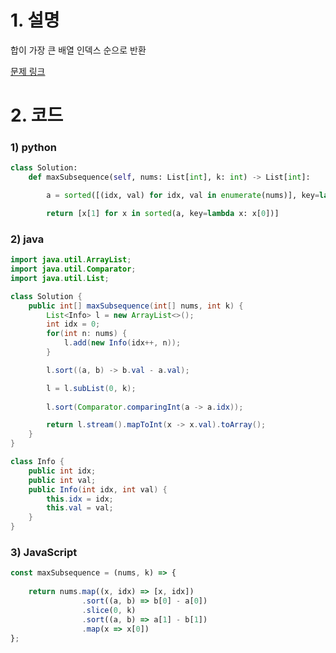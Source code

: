 # 1. 설명
합이 가장 큰 배열 인덱스 순으로 반환

[문제 링크](https://leetcode.com/problems/find-subsequence-of-length-k-with-the-largest-sum/)

# 2. 코드
### 1) python
```python
class Solution:
    def maxSubsequence(self, nums: List[int], k: int) -> List[int]:

        a = sorted([(idx, val) for idx, val in enumerate(nums)], key=lambda x: -x[1])[:k]

        return [x[1] for x in sorted(a, key=lambda x: x[0])]
```

### 2) java
```java
import java.util.ArrayList;
import java.util.Comparator;
import java.util.List;

class Solution {
    public int[] maxSubsequence(int[] nums, int k) {
        List<Info> l = new ArrayList<>();
        int idx = 0;
        for(int n: nums) {
            l.add(new Info(idx++, n));
        }

        l.sort((a, b) -> b.val - a.val);

        l = l.subList(0, k);
        
        l.sort(Comparator.comparingInt(a -> a.idx));

        return l.stream().mapToInt(x -> x.val).toArray();
    }
}

class Info {
    public int idx;
    public int val;
    public Info(int idx, int val) {
        this.idx = idx;
        this.val = val;
    }
}
```

### 3) JavaScript
```js
const maxSubsequence = (nums, k) => {
    
    return nums.map((x, idx) => [x, idx])
                .sort((a, b) => b[0] - a[0])
                .slice(0, k)
                .sort((a, b) => a[1] - b[1])
                .map(x => x[0])
};
```
